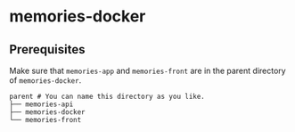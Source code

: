 # memories-docker

## Prerequisites

Make sure that `memories-app` and `memories-front` are in the parent directory of `memories-docker`.

```
parent # You can name this directory as you like.
├── memories-api
├── memories-docker
└── memories-front
```
